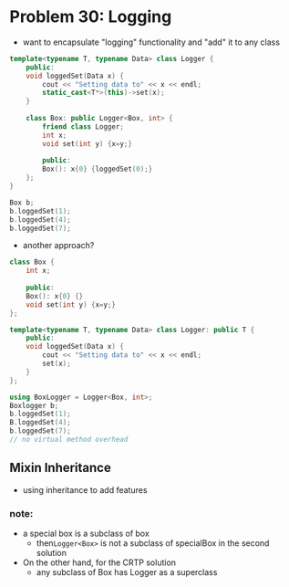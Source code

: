 # Problem 30: Logging

- want to encapsulate "logging" functionality and "add" it to any class

```cpp
template<typename T, typename Data> class Logger {
    public:
    void loggedSet(Data x) {
        cout << "Setting data to" << x << endl;
        static_cast<T*>(this)->set(x);
    }
    
    class Box: public Logger<Box, int> {
        friend class Logger;
        int x;
        void set(int y) {x=y;}
        
        public:
        Box(): x{0} {loggedSet(0);}
    };
}

Box b;
b.loggedSet(1);
b.loggedSet(4);
b.loggedSet(7);
```

- another approach?

```cpp
class Box {
    int x;
    
    public:
    Box(): x{0} {}
    void set(int y) {x=y;}
};

template<typename T, typename Data> class Logger: public T {
    public:
    void loggedSet(Data x) {
        cout << "Setting data to" << x << endl;
        set(x);
    }
};

using BoxLogger = Logger<Box, int>;
Boxlogger b;
b.loggedSet(1);
B.loggedSet(4);
b.loggedSet(7);
// no virtual method overhead
```

## Mixin Inheritance

- using inheritance to add features

### note:

- a special box is a subclass of box
  - then`Logger<Box>` is not a subclass of specialBox in the second solution
- On the other hand, for the CRTP solution
  - any subclass of Box has Logger as a superclass